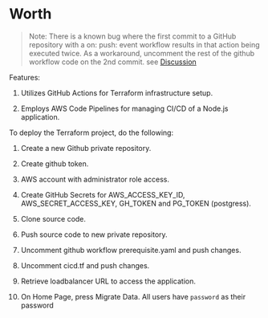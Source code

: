 # Worth

> Note: There is a known bug where the first commit to a GitHub repository with a on: push: event workflow results in that action being executed twice. As a workaround, uncomment the rest of the github workflow code on the 2nd commit. see [Discussion](https://github.com/orgs/community/discussions/50356)

Features:

1. Utilizes GitHub Actions for Terraform infrastructure setup.

2. Employs AWS Code Pipelines for managing CI/CD of a Node.js application.


To deploy the Terraform project, do the following:

1. Create a new Github private repository.

2. Create github token.

3. AWS account with administrator role access.

4. Create GitHub Secrets for AWS_ACCESS_KEY_ID, AWS_SECRET_ACCESS_KEY, GH_TOKEN and PG_TOKEN (postgress).

5. Clone source code.

6. Push source code to new private repository.

7. Uncomment github workflow prerequisite.yaml and push changes.

8. Uncomment cicd.tf and push changes.

9. Retrieve loadbalancer URL to access the application.

9. On Home Page, press Migrate Data. All users have `password` as their password